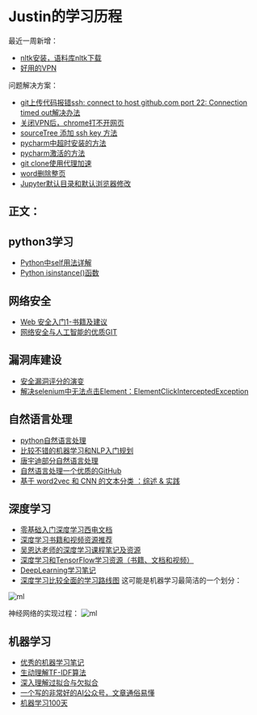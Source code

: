 # Justin的学习历程
最近一周新增：
- [nltk安装，语料库nltk下载](https://blog.csdn.net/weixin_43955530/article/details/8909382)
- [好用的VPN](http://ssr01.com/user/shop)

问题解决方案：
- [git上传代码报错ssh: connect to host github.com port 22: Connection timed out解决办法](https://blog.csdn.net/qq_42146613/article/details/82772734)
- [关闭VPN后，chrome打不开网页](https://mistsatan.github.io/articles/Unable-to-Open-Web-Pages.html)
- [sourceTree 添加 ssh key 方法](https://blog.csdn.net/tengdazhang770960436/article/details/54171911)
- [pycharm中超时安装的方法](https://blog.csdn.net/m0_37827405/article/details/81486272)
- [pycharm激活的方法](https://github.com/ai-lijunhua/Pycharm_activation_code/blob/master/activation_code)
- [git clone使用代理加速](https://upwon.github.io/posts/54130e76.html)
- [word删除整页](http://www.pooban.com/html/45/t-22945.html)
- [Jupyter默认目录和默认浏览器修改](https://blog.csdn.net/caterfreelyf/article/details/79774311)

## 正文：
## python3学习
- [Python中self用法详解](https://blog.csdn.net/CLHugh/article/details/75000104)
- [Python isinstance()函数](https://blog.csdn.net/qq_18649781/article/details/89511976)


## 网络安全
- [Web 安全入门1-书籍及建议](https://zhuanlan.zhihu.com/p/21339385)
- [网络安全与人工智能的优质GIT](https://github.com/0xMJ/AI-Security-Learning)
## 漏洞库建设
- [安全漏洞评分的演变](https://blogs.cisco.com/security/the-evolution-of-scoring-security-vulnerabilities)
- [解决selenium中无法点击Element：ElementClickInterceptedException](https://blog.csdn.net/WanYu_Lss/article/details/84137519)
## 自然语言处理

- [python自然语言处理](https://www.bilibili.com/video/av29796449)
- [比较不错的机器学习和NLP入门规划](https://www.pkudodo.com/2019/03/20/1-10/)
- [唐宇迪部分自然语言处理](https://www.bilibili.com/video/av50494489/?p=19)
- [自然语言处理一个优质的GitHub](https://github.com/JackKuo666/NLP_basis)
- [基于 word2vec 和 CNN 的文本分类 ：综述 & 实践](https://www.csdn.net/link?target_url=https%3A%2F%2Fzhuanlan.zhihu.com%2Fp%2F29076736&id=80649356&token=8879691856f375b124fdf026f9abdb54)
## 深度学习
- [零基础入门深度学习西电文档](https://www.zybuluo.com/hanbingtao/note/433855)
- [深度学习书籍和视频资源推荐](https://blog.csdn.net/HaruStone/article/details/93187625)
- [吴恩达老师的深度学习课程笔记及资源](https://github.com/fengdu78/deeplearning_ai_books)
- [深度学习和TensorFlow学习资源（书籍、文档和视频）](https://blog.csdn.net/lhh08hasee/article/details/80546919)
- [DeepLearning学习笔记](https://zhuanlan.zhihu.com/deeplearningnotes)
- [深度学习比较全面的学习路线图](https://github.com/apachecn/AiLearning)
这可能是机器学习最简洁的一个划分：

![ml](https://wiki.huihoo.com/images/6/69/Machine-learning-supervised-vs-unsupervised-learning.png)

神经网络的实现过程：
![ml](https://github.com/qq1120637483/Justin-Repository/blob/master/%E7%A5%9E%E7%BB%8F%E7%BD%91%E7%BB%9C%E5%AE%9E%E7%8E%B0%E8%BF%87%E7%A8%8B.JPG)
## 机器学习
- [优秀的机器学习笔记](https://github.com/AI-Full-Stacker/Articles)
- [生动理解TF-IDF算法](https://zhuanlan.zhihu.com/p/31197209)
- [深入理解过拟合与欠拟合](https://baijiahao.baidu.com/s?id=1621804908085622890&wfr=spider&for=pc)
- [一个写的非常好的AI公众号，文章通俗易懂](https://author.baidu.com/home/1570363246652385)
- [机器学习100天](https://github.com/MLEveryday/100-Days-Of-ML-Code)
